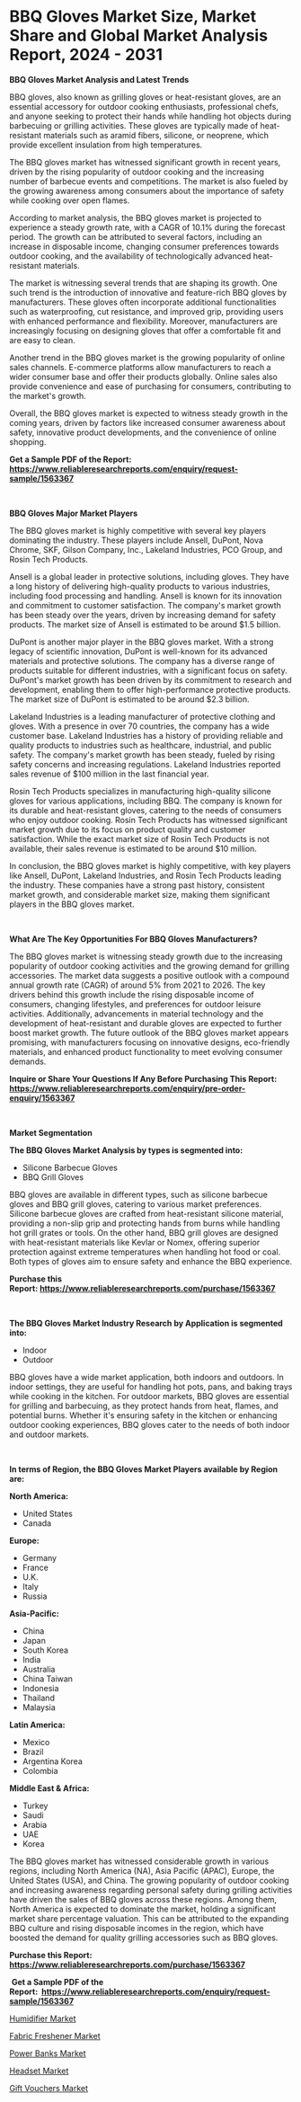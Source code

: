 <p><h1>BBQ Gloves Market Size, Market Share and Global Market Analysis Report, 2024 - 2031</h1></p><p><strong>BBQ Gloves Market Analysis and Latest Trends</strong></p>
<p><p>BBQ gloves, also known as grilling gloves or heat-resistant gloves, are an essential accessory for outdoor cooking enthusiasts, professional chefs, and anyone seeking to protect their hands while handling hot objects during barbecuing or grilling activities. These gloves are typically made of heat-resistant materials such as aramid fibers, silicone, or neoprene, which provide excellent insulation from high temperatures.</p><p>The BBQ gloves market has witnessed significant growth in recent years, driven by the rising popularity of outdoor cooking and the increasing number of barbecue events and competitions. The market is also fueled by the growing awareness among consumers about the importance of safety while cooking over open flames.</p><p>According to market analysis, the BBQ gloves market is projected to experience a steady growth rate, with a CAGR of 10.1% during the forecast period. The growth can be attributed to several factors, including an increase in disposable income, changing consumer preferences towards outdoor cooking, and the availability of technologically advanced heat-resistant materials.</p><p>The market is witnessing several trends that are shaping its growth. One such trend is the introduction of innovative and feature-rich BBQ gloves by manufacturers. These gloves often incorporate additional functionalities such as waterproofing, cut resistance, and improved grip, providing users with enhanced performance and flexibility. Moreover, manufacturers are increasingly focusing on designing gloves that offer a comfortable fit and are easy to clean.</p><p>Another trend in the BBQ gloves market is the growing popularity of online sales channels. E-commerce platforms allow manufacturers to reach a wider consumer base and offer their products globally. Online sales also provide convenience and ease of purchasing for consumers, contributing to the market's growth.</p><p>Overall, the BBQ gloves market is expected to witness steady growth in the coming years, driven by factors like increased consumer awareness about safety, innovative product developments, and the convenience of online shopping.</p></p>
<p><strong>Get a Sample PDF of the Report:&nbsp; <a href="https://www.reliableresearchreports.com/enquiry/request-sample/1563367">https://www.reliableresearchreports.com/enquiry/request-sample/1563367</a></strong></p>
<p>&nbsp;</p>
<p><strong>BBQ Gloves Major Market Players</strong></p>
<p><p>The BBQ gloves market is highly competitive with several key players dominating the industry. These players include Ansell, DuPont, Nova Chrome, SKF, Gilson Company, Inc., Lakeland Industries, PCO Group, and Rosin Tech Products. </p><p>Ansell is a global leader in protective solutions, including gloves. They have a long history of delivering high-quality products to various industries, including food processing and handling. Ansell is known for its innovation and commitment to customer satisfaction. The company's market growth has been steady over the years, driven by increasing demand for safety products. The market size of Ansell is estimated to be around $1.5 billion.</p><p>DuPont is another major player in the BBQ gloves market. With a strong legacy of scientific innovation, DuPont is well-known for its advanced materials and protective solutions. The company has a diverse range of products suitable for different industries, with a significant focus on safety. DuPont's market growth has been driven by its commitment to research and development, enabling them to offer high-performance protective products. The market size of DuPont is estimated to be around $2.3 billion.</p><p>Lakeland Industries is a leading manufacturer of protective clothing and gloves. With a presence in over 70 countries, the company has a wide customer base. Lakeland Industries has a history of providing reliable and quality products to industries such as healthcare, industrial, and public safety. The company's market growth has been steady, fueled by rising safety concerns and increasing regulations. Lakeland Industries reported sales revenue of $100 million in the last financial year.</p><p>Rosin Tech Products specializes in manufacturing high-quality silicone gloves for various applications, including BBQ. The company is known for its durable and heat-resistant gloves, catering to the needs of consumers who enjoy outdoor cooking. Rosin Tech Products has witnessed significant market growth due to its focus on product quality and customer satisfaction. While the exact market size of Rosin Tech Products is not available, their sales revenue is estimated to be around $10 million.</p><p>In conclusion, the BBQ gloves market is highly competitive, with key players like Ansell, DuPont, Lakeland Industries, and Rosin Tech Products leading the industry. These companies have a strong past history, consistent market growth, and considerable market size, making them significant players in the BBQ gloves market.</p></p>
<p>&nbsp;</p>
<p><strong>What Are The Key Opportunities For BBQ Gloves Manufacturers?</strong></p>
<p><p>The BBQ gloves market is witnessing steady growth due to the increasing popularity of outdoor cooking activities and the growing demand for grilling accessories. The market data suggests a positive outlook with a compound annual growth rate (CAGR) of around 5% from 2021 to 2026. The key drivers behind this growth include the rising disposable income of consumers, changing lifestyles, and preferences for outdoor leisure activities. Additionally, advancements in material technology and the development of heat-resistant and durable gloves are expected to further boost market growth. The future outlook of the BBQ gloves market appears promising, with manufacturers focusing on innovative designs, eco-friendly materials, and enhanced product functionality to meet evolving consumer demands.</p></p>
<p><strong>Inquire or Share Your Questions If Any Before Purchasing This Report: <a href="https://www.reliableresearchreports.com/enquiry/pre-order-enquiry/1563367">https://www.reliableresearchreports.com/enquiry/pre-order-enquiry/1563367</a></strong></p>
<p>&nbsp;</p>
<p><strong>Market Segmentation</strong></p>
<p><strong>The BBQ Gloves Market Analysis by types is segmented into:</strong></p>
<p><ul><li>Silicone Barbecue Gloves</li><li>BBQ Grill Gloves</li></ul></p>
<p><p>BBQ gloves are available in different types, such as silicone barbecue gloves and BBQ grill gloves, catering to various market preferences. Silicone barbecue gloves are crafted from heat-resistant silicone material, providing a non-slip grip and protecting hands from burns while handling hot grill grates or tools. On the other hand, BBQ grill gloves are designed with heat-resistant materials like Kevlar or Nomex, offering superior protection against extreme temperatures when handling hot food or coal. Both types of gloves aim to ensure safety and enhance the BBQ experience.</p></p>
<p><strong>Purchase this Report:&nbsp;<a href="https://www.reliableresearchreports.com/purchase/1563367">https://www.reliableresearchreports.com/purchase/1563367</a></strong></p>
<p>&nbsp;</p>
<p><strong>The BBQ Gloves Market Industry Research by Application is segmented into:</strong></p>
<p><ul><li>Indoor</li><li>Outdoor</li></ul></p>
<p><p>BBQ gloves have a wide market application, both indoors and outdoors. In indoor settings, they are useful for handling hot pots, pans, and baking trays while cooking in the kitchen. For outdoor markets, BBQ gloves are essential for grilling and barbecuing, as they protect hands from heat, flames, and potential burns. Whether it's ensuring safety in the kitchen or enhancing outdoor cooking experiences, BBQ gloves cater to the needs of both indoor and outdoor markets.</p></p>
<p>&nbsp;</p>
<p><strong>In terms of Region, the BBQ Gloves Market Players available by Region are:</strong></p>
<p>
    <p> <strong> North America: </strong>
        <ul>
            <li>United States</li>
            <li>Canada</li>
        </ul>
        </p> 
    <p> <strong> Europe: </strong>
        <ul>
            <li>Germany</li>
            <li>France</li>
            <li>U.K.</li>
            <li>Italy</li>
            <li>Russia</li>
        </ul>
        </p> 
    <p> <strong> Asia-Pacific: </strong>
        <ul>
            <li>China</li>
            <li>Japan</li>
            <li>South Korea</li>
            <li>India</li>
            <li>Australia</li>
            <li>China Taiwan</li>
            <li>Indonesia</li>
            <li>Thailand</li>
            <li>Malaysia</li>
        </ul>
        </p> 
    <p> <strong> Latin America: </strong>
        <ul>
            <li>Mexico</li>
            <li>Brazil</li>
            <li>Argentina Korea</li>
            <li>Colombia</li>
        </ul>
        </p> 
    <p> <strong> Middle East & Africa: </strong>
        <ul>
            <li>Turkey</li>
            <li>Saudi</li>
            <li>Arabia</li>
            <li>UAE</li>
            <li>Korea</li>
        </ul>
    </p>
    </p>
<p><p>The BBQ gloves market has witnessed considerable growth in various regions, including North America (NA), Asia Pacific (APAC), Europe, the United States (USA), and China. The growing popularity of outdoor cooking and increasing awareness regarding personal safety during grilling activities have driven the sales of BBQ gloves across these regions. Among them, North America is expected to dominate the market, holding a significant market share percentage valuation. This can be attributed to the expanding BBQ culture and rising disposable incomes in the region, which have boosted the demand for quality grilling accessories such as BBQ gloves.</p></p>
<p><strong>Purchase this Report: <a href="https://www.reliableresearchreports.com/purchase/1563367">https://www.reliableresearchreports.com/purchase/1563367</a></strong></p>
<p>&nbsp;<strong>Get a Sample PDF of the Report:&nbsp;&nbsp;<a href="https://www.reliableresearchreports.com/enquiry/request-sample/1563367">https://www.reliableresearchreports.com/enquiry/request-sample/1563367</a></strong></p>
<p><strong></strong></p>
<p><p><a href="https://github.com/irfadac/Market-Research-Report-List-1/blob/main/humidifier-market.md">Humidifier Market</a></p><p><a href="https://github.com/mharielmesa/Market-Research-Report-List-1/blob/main/fabric-freshener-market.md">Fabric Freshener Market</a></p><p><a href="https://github.com/juniordelafrance/Market-Research-Report-List-1/blob/main/power-banks-market.md">Power Banks Market</a></p><p><a href="https://github.com/yoshih12/Market-Research-Report-List-1/blob/main/headset-market.md">Headset Market</a></p><p><a href="https://github.com/guneycigdem35/Market-Research-Report-List-1/blob/main/gift-vouchers-market.md">Gift Vouchers Market</a></p></p>